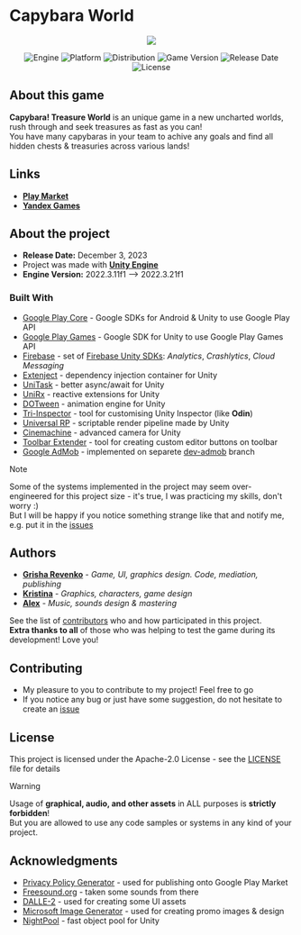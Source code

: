 # Capybara World

<p align="center">
   <img src="https://github.com/revenkogrisha/CapybaraWorld/blob/main/GameGif.gif">
</p>

<p align="center">
   <img src="https://img.shields.io/badge/Engine-Unity%202022.3.21f1-blueviolet?style=&logo=unity" alt="Engine">
   <img src="https://img.shields.io/badge/Platform-Android 7+%20-brightgreen?style=&logo=android" alt="Platform">
   <img src="https://img.shields.io/badge/Play_Market-Available%20-brightgreen?style=&logo=google play" alt="Distribution">
   <img src="https://img.shields.io/badge/Version-1.1.0-blue" alt="Game Version">
   <img src="https://img.shields.io/badge/Release Date-3.12.2023-red" alt="Release Date">
   <img src="https://img.shields.io/badge/License-Apache--2.0%20-yellow?style=&logo=apache" alt="License">
</p>

## About this game

**Capybara! Treasure World** is an unique game in a new uncharted worlds, rush through and seek treasures as fast as you can!  
You have many capybaras in your team to achive any goals and find all hidden chests & treasuries across various lands!

## Links

* **[Play Market](https://play.google.com/store/apps/details?id=com.Revenko.org.CapybaraTreasureWorld)**
* **[Yandex Games](https://yandex.ru/games/app/294270?lang=ru)**

## About the project

* **Release Date:** December 3, 2023
* Project was made with **[Unity Engine](https://unity.com/)**
* **Engine Version:** 2022.3.11f1 --> 2022.3.21f1

### Built With

* [Google Play Core](https://developer.android.com/reference/com/google/android/play/core/release-notes) - Google SDKs for Android & Unity to use Google Play API 
* [Google Play Games](https://github.com/playgameservices/play-games-plugin-for-unity) - Google SDK for Unity to use Google Play Games API 
* [Firebase](https://firebase.google.com/) - set of [Firebase Unity SDKs](https://github.com/firebase/firebase-unity-sdk): *Analytics*, *Crashlytics*, *Cloud Messaging*
* [Extenject](https://github.com/Mathijs-Bakker/Extenject) - dependency injection container for Unity
* [UniTask](https://github.com/Cysharp/UniTask) - better async/await for Unity
* [UniRx](https://github.com/neuecc/UniRx) - reactive extensions for Unity
* [DOTween](http://dotween.demigiant.com/) - animation engine for Unity
* [Tri-Inspector](https://github.com/codewriter-packages/Tri-Inspector) - tool for customising Unity Inspector (like **Odin**)
* [Universal RP](https://unity.com/ru/srp/universal-render-pipeline) - scriptable render pipeline made by Unity
* [Cinemachine](https://unity.com/unity/features/editor/art-and-design/cinemachine) - advanced camera for Unity
* [Toolbar Extender](https://github.com/marijnz/unity-toolbar-extender) - tool for creating custom editor buttons on toolbar 
* [Google AdMob](https://github.com/googleads/googleads-mobile-unity) -  implemented on separete [dev-admob](https://github.com/revenkogrisha/CapybaraWorld/tree/dev-admob) branch

>[!NOTE]
>Some of the systems implemented in the project may seem over-engineered for this project size - it's true, I was practicing my skills, don't worry :)  
>But I will be happy if you notice something strange like that and notify me, e.g. put it in the [issues](https://github.com/revenkogrisha/CapybaraWorld/issues)

## Authors

* **[Grisha Revenko](https://github.com/revenkogrisha)** - *Game, UI, graphics design. Code, mediation, publishing*
* **[Kristina](https://t.me/krisdvg_10)** - *Graphics, characters, game design*
* **[Alex](https://t.me/FreeInTheKnowledge36)** - *Music, sounds design & mastering*

See the list of [contributors](https://github.com/revenkogrisha/CapybaraWorld/contributors) who and how participated in this project.  
**Extra thanks to all** of those who was helping to test the game during its development! Love you!

## Contributing

* My pleasure to you to contribute to my project! Feel free to go
* If you notice any bug or just have some suggestion, do not hesitate to create an [issue](https://github.com/revenkogrisha/CapybaraWorld/issues)

## License

This project is licensed under the Apache-2.0 License - see the [LICENSE](LICENSE) file for details
  
>[!WARNING]
>Usage of **graphical, audio, and other assets** in ALL purposes is **strictly forbidden**!  
>But you are allowed to use any code samples or systems in any kind of your project.

## Acknowledgments

* [Privacy Policy Generator](https://github.com/nisrulz/app-privacy-policy-generator) - used for publishing onto Google Play Market
* [Freesound.org](https://freesound.org/) - taken some sounds from there
* [DALLE-2](https://openai.com/product/dall-e-2) - used for creating some UI assets
* [Microsoft Image Generator](https://www.bing.com/create) - used for creating promo images & design
* [NightPool](https://github.com/MeeXaSiK/NightPool) - fast object pool for Unity
